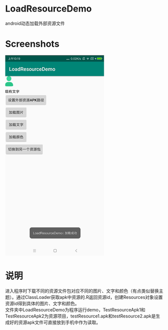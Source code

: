 # LoadResourceDemo
android动态加载外部资源文件
# Screenshots
![](screenshot/LoadResource.gif)
# 说明
进入程序时下载不同的资源文件包对应不同的图片、文字和颜色（有点类似替换主题）。通过ClassLoader获取apk中资源的.R返回资源id，创建Resources对象设置资源id得到具体的图片、文字和颜色。\
文件夹中LoadResourceDemo为程序运行demo，TestResourceApk1和TestResourceApk2为资源项目，testResource1.apk和testResource2.apk是生成好的资源apk文件可直接放到手机中作为读取。
